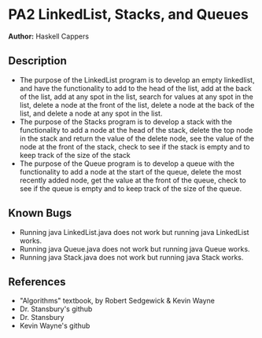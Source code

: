 # PA2 LinkedList, Stacks, and Queues

**Author:** Haskell Cappers

## Description

- The purpose of the LinkedList program is to develop an empty linkedlist, and have the functionality to add to the head of the list, add at the back of the list, add at any spot in the list, search for values at any spot in the list, delete a node at the front of the list, delete a node at the back of the list, and delete a node at any spot in the list. 
- The purpose of the Stacks program is to develop a stack with the functionality to add a node at the head of the stack, delete the top node in the stack and return the value of the delete node, see the value of the node at the front of the stack, check to see if the stack is empty and to keep track of the size of the stack
- The purpose of the Queue program is to develop a queue with the functionality to add a node at the start of the queue, delete the most recently added node, get the value at the front of the queue, check to see if the queue is empty and to keep track of the size of the queue.

## Known Bugs
- Running java LinkedList.java does not work but running java LinkedList works.
- Running java Queue.java does not work but running java Queue works.
- Running java Stack.java does not work but running java Stack works. 

## References

- "Algorithms" textbook, by Robert Sedgewick & Kevin Wayne
- Dr. Stansbury's github
- Dr. Stansbury
- Kevin Wayne's github